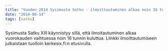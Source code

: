```yaml
---
title: "Vuoden 2014 Sysimusta Satku - ilmoittautuminen alkaa noin 16 tunnin kuluttua."
date: "2014-08-14"
tags: [satku]
---
```


Sysimusta Satku XIII käynnistyy sillä, että ilmoitautuminen alkaa
vuorokauden vaihtuessa noin 16 tunnin kuluttua. Lilnkki
ilmoittautumiseen julkaistaan tuolloin kerkesix.fi:n etusivulla.